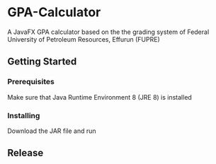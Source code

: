 # GPA-Calculator

A JavaFX GPA calculator based on the
the grading system of Federal University of
Petroleum Resources, Effurun (FUPRE)

## Getting Started

### Prerequisites

Make sure that Java Runtime Environment 8 (JRE 8) is installed

### Installing

Download the JAR file and run

## Release

